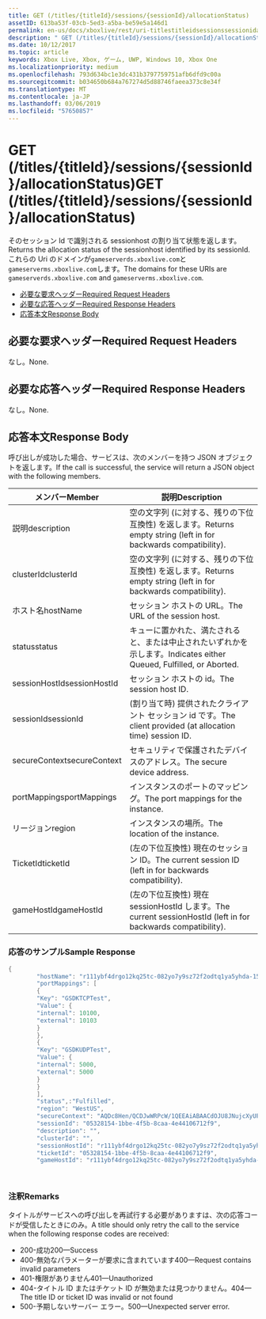 ```yaml
---
title: GET (/titles/{titleId}/sessions/{sessionId}/allocationStatus)
assetID: 613ba53f-03cb-5ed3-a5ba-be59e5a146d1
permalink: en-us/docs/xboxlive/rest/uri-titlestitleidsessionssessionidallocationstatus-get.html
description: " GET (/titles/{titleId}/sessions/{sessionId}/allocationStatus)"
ms.date: 10/12/2017
ms.topic: article
keywords: Xbox Live, Xbox, ゲーム, UWP, Windows 10, Xbox One
ms.localizationpriority: medium
ms.openlocfilehash: 793d634bc1e3dc431b3797759751afb6dfd9c00a
ms.sourcegitcommit: b034650b684a767274d5d88746faeea373c8e34f
ms.translationtype: MT
ms.contentlocale: ja-JP
ms.lasthandoff: 03/06/2019
ms.locfileid: "57650857"
---
```

# <a name="get-titlestitleidsessionssessionidallocationstatus"></a><span data-ttu-id="2a486-104">GET (/titles/{titleId}/sessions/{sessionId}/allocationStatus)</span><span class="sxs-lookup"><span data-stu-id="2a486-104">GET (/titles/{titleId}/sessions/{sessionId}/allocationStatus)</span></span>
<span data-ttu-id="2a486-105">そのセッション Id で識別される sessionhost の割り当て状態を返します。</span><span class="sxs-lookup"><span data-stu-id="2a486-105">Returns the allocation status of the sessionhost identified by its sessionId.</span></span> <span data-ttu-id="2a486-106">これらの Uri のドメインが`gameserverds.xboxlive.com`と`gameserverms.xboxlive.com`します。</span><span class="sxs-lookup"><span data-stu-id="2a486-106">The domains for these URIs are `gameserverds.xboxlive.com` and `gameserverms.xboxlive.com`.</span></span>
 
  * [<span data-ttu-id="2a486-107">必要な要求ヘッダー</span><span class="sxs-lookup"><span data-stu-id="2a486-107">Required Request Headers</span></span>](#ID4E4)
  * [<span data-ttu-id="2a486-108">必要な応答ヘッダー</span><span class="sxs-lookup"><span data-stu-id="2a486-108">Required Response Headers</span></span>](#ID4EEB)
  * [<span data-ttu-id="2a486-109">応答本文</span><span class="sxs-lookup"><span data-stu-id="2a486-109">Response Body</span></span>](#ID4ELB)
 
<a id="ID4E4"></a>

 
## <a name="required-request-headers"></a><span data-ttu-id="2a486-110">必要な要求ヘッダー</span><span class="sxs-lookup"><span data-stu-id="2a486-110">Required Request Headers</span></span>
 
<span data-ttu-id="2a486-111">なし。</span><span class="sxs-lookup"><span data-stu-id="2a486-111">None.</span></span>
  
<a id="ID4EEB"></a>

 
## <a name="required-response-headers"></a><span data-ttu-id="2a486-112">必要な応答ヘッダー</span><span class="sxs-lookup"><span data-stu-id="2a486-112">Required Response Headers</span></span>
 
<span data-ttu-id="2a486-113">なし。</span><span class="sxs-lookup"><span data-stu-id="2a486-113">None.</span></span>
  
<a id="ID4ELB"></a>

 
## <a name="response-body"></a><span data-ttu-id="2a486-114">応答本文</span><span class="sxs-lookup"><span data-stu-id="2a486-114">Response Body</span></span>
 
<span data-ttu-id="2a486-115">呼び出しが成功した場合、サービスは、次のメンバーを持つ JSON オブジェクトを返します。</span><span class="sxs-lookup"><span data-stu-id="2a486-115">If the call is successful, the service will return a JSON object with the following members.</span></span>
 
| <span data-ttu-id="2a486-116">メンバー</span><span class="sxs-lookup"><span data-stu-id="2a486-116">Member</span></span>| <span data-ttu-id="2a486-117">説明</span><span class="sxs-lookup"><span data-stu-id="2a486-117">Description</span></span>| 
| --- | --- | 
| <span data-ttu-id="2a486-118">説明</span><span class="sxs-lookup"><span data-stu-id="2a486-118">description</span></span>| <span data-ttu-id="2a486-119">空の文字列 (に対する、残りの下位互換性) を返します。</span><span class="sxs-lookup"><span data-stu-id="2a486-119">Returns empty string (left in for backwards compatibility).</span></span>| 
| <span data-ttu-id="2a486-120">clusterId</span><span class="sxs-lookup"><span data-stu-id="2a486-120">clusterId</span></span>| <span data-ttu-id="2a486-121">空の文字列 (に対する、残りの下位互換性) を返します。</span><span class="sxs-lookup"><span data-stu-id="2a486-121">Returns empty string (left in for backwards compatibility).</span></span>| 
| <span data-ttu-id="2a486-122">ホスト名</span><span class="sxs-lookup"><span data-stu-id="2a486-122">hostName</span></span>| <span data-ttu-id="2a486-123">セッション ホストの URL。</span><span class="sxs-lookup"><span data-stu-id="2a486-123">The URL of the session host.</span></span>| 
| <span data-ttu-id="2a486-124">status</span><span class="sxs-lookup"><span data-stu-id="2a486-124">status</span></span>| <span data-ttu-id="2a486-125">キューに置かれた、満たされると、または中止されたいずれかを示します。</span><span class="sxs-lookup"><span data-stu-id="2a486-125">Indicates either Queued, Fulfilled, or Aborted.</span></span>| 
| <span data-ttu-id="2a486-126">sessionHostId</span><span class="sxs-lookup"><span data-stu-id="2a486-126">sessionHostId</span></span>| <span data-ttu-id="2a486-127">セッション ホストの id。</span><span class="sxs-lookup"><span data-stu-id="2a486-127">The session host ID.</span></span>| 
| <span data-ttu-id="2a486-128">sessionId</span><span class="sxs-lookup"><span data-stu-id="2a486-128">sessionId</span></span>| <span data-ttu-id="2a486-129">(割り当て時) 提供されたクライアント セッション id です。</span><span class="sxs-lookup"><span data-stu-id="2a486-129">The client provided (at allocation time) session ID.</span></span>| 
| <span data-ttu-id="2a486-130">secureContext</span><span class="sxs-lookup"><span data-stu-id="2a486-130">secureContext</span></span>| <span data-ttu-id="2a486-131">セキュリティで保護されたデバイスのアドレス。</span><span class="sxs-lookup"><span data-stu-id="2a486-131">The secure device address.</span></span>| 
| <span data-ttu-id="2a486-132">portMappings</span><span class="sxs-lookup"><span data-stu-id="2a486-132">portMappings</span></span>| <span data-ttu-id="2a486-133">インスタンスのポートのマッピング。</span><span class="sxs-lookup"><span data-stu-id="2a486-133">The port mappings for the instance.</span></span>| 
| <span data-ttu-id="2a486-134">リージョン</span><span class="sxs-lookup"><span data-stu-id="2a486-134">region</span></span>| <span data-ttu-id="2a486-135">インスタンスの場所。</span><span class="sxs-lookup"><span data-stu-id="2a486-135">The location of the instance.</span></span>| 
| <span data-ttu-id="2a486-136">TicketId</span><span class="sxs-lookup"><span data-stu-id="2a486-136">ticketId</span></span>| <span data-ttu-id="2a486-137">(左の下位互換性) 現在のセッション ID。</span><span class="sxs-lookup"><span data-stu-id="2a486-137">The current session ID (left in for backwards compatibility).</span></span>| 
| <span data-ttu-id="2a486-138">gameHostId</span><span class="sxs-lookup"><span data-stu-id="2a486-138">gameHostId</span></span>| <span data-ttu-id="2a486-139">(左の下位互換性) 現在 sessionHostId します。</span><span class="sxs-lookup"><span data-stu-id="2a486-139">The current sessionHostId (left in for backwards compatibility).</span></span>| 
 
<a id="ID4EGD"></a>

 
### <a name="sample-response"></a><span data-ttu-id="2a486-140">応答のサンプル</span><span class="sxs-lookup"><span data-stu-id="2a486-140">Sample Response</span></span>
 

```cpp
{
        "hostName": "r111ybf4drgo12kq25tc-082yo7y9sz72f2odtq1ya5yhda-155169995-ncus.cloudapp.net",
        "portMappings": [
        {
        "Key": "GSDKTCPTest",
        "Value": {
        "internal": 10100,
        "external": 10103
        }
        },
        {
        "Key": "GSDKUDPTest",
        "Value": {
        "internal": 5000,
        "external": 5000
        }
        }
        ],
        "status",:"Fulfilled",
        "region": "WestUS",
        "secureContext": "AQDc8Hen/QCDJwWRPcW/1QEEAiABAACdOJU8JNujcXyUPwUBCnue+g==",
        "sessionId": "05328154-1bbe-4f5b-8caa-4e44106712f9",
        "description": "",
        "clusterId": "",
        "sessionHostId": "r111ybf4drgo12kq25tc-082yo7y9sz72f2odtq1ya5yhda-155169995-ncus.GSDKAgent_IN_0.0",
        "ticketId": "05328154-1bbe-4f5b-8caa-4e44106712f9",
        "gameHostId": "r111ybf4drgo12kq25tc-082yo7y9sz72f2odtq1ya5yhda-155169995-ncus.GSDKAgent_IN_0.0"

      
```

  
<a id="remarks"></a>

 
### <a name="remarks"></a><span data-ttu-id="2a486-141">注釈</span><span class="sxs-lookup"><span data-stu-id="2a486-141">Remarks</span></span>
 
<span data-ttu-id="2a486-142">タイトルがサービスへの呼び出しを再試行する必要がありますは、次の応答コードが受信したときにのみ。</span><span class="sxs-lookup"><span data-stu-id="2a486-142">A title should only retry the call to the service when the following response codes are received:</span></span>
 
   * <span data-ttu-id="2a486-143">200-成功</span><span class="sxs-lookup"><span data-stu-id="2a486-143">200—Success</span></span> 
   * <span data-ttu-id="2a486-144">400-無効なパラメーターが要求に含まれています</span><span class="sxs-lookup"><span data-stu-id="2a486-144">400—Request contains invalid parameters</span></span> 
   * <span data-ttu-id="2a486-145">401-権限がありません</span><span class="sxs-lookup"><span data-stu-id="2a486-145">401—Unauthorized</span></span> 
   * <span data-ttu-id="2a486-146">404-タイトル ID またはチケット ID が無効または見つかりません。</span><span class="sxs-lookup"><span data-stu-id="2a486-146">404—The title ID or ticket ID was invalid or not found</span></span> 
   * <span data-ttu-id="2a486-147">500-予期しないサーバー エラー。</span><span class="sxs-lookup"><span data-stu-id="2a486-147">500—Unexpected server error.</span></span> 
    